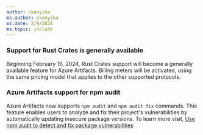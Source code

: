 ```yaml
---
author: ckanyika
ms.author: ckanyika
ms.date: 2/9/2024
ms.topic: include
---
```


### Support for Rust Crates is generally available

Beginning February 16, 2024, Rust Crates support will become a generally available feature for Azure Artifacts. Billing meters will be activated, using the same pricing model that applies to the other supported protocols.

### Azure Artifacts support for npm audit 

Azure Artifacts now supports `npm audit` and `npm audit fix` commands. This feature enables users to analyze and fix their project's vulnerabilities by automatically updating insecure package versions. To learn more visit, [Use npm audit to detect and fix package vulnerabilities](/azure/devops/artifacts/npm/npm-audit?view=azure-devops&tabs=classic)